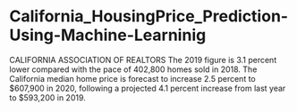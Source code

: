 # California_HousingPrice_Prediction-Using-Machine-Learninig
CALIFORNIA ASSOCIATION OF REALTORS The 2019 figure is 3.1 percent lower compared with the pace of 402,800 homes sold in 2018. The California median home price is forecast to increase 2.5 percent to $607,900 in 2020, following a projected 4.1 percent increase from last year to $593,200 in 2019.

